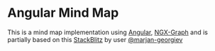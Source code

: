 # Angular Mind Map

This is a mind map implementation using [Angular](https://angular.io/), [NGX-Graph](https://swimlane.github.io/ngx-graph/) and is partially based on this [StackBlitz](https://stackblitz.com/edit/ngx-graph-demo-23yiqf) by user [@marjan-georgiev](https://stackblitz.com/@marjan-georgiev)